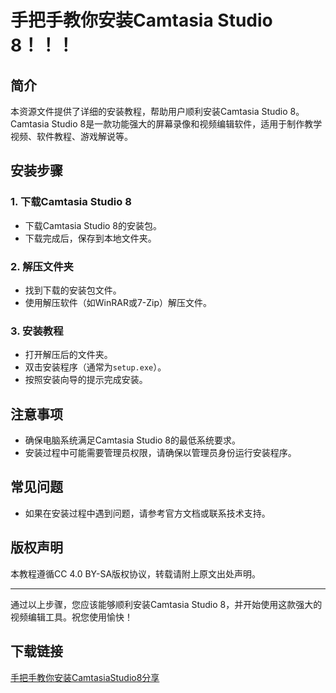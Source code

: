 # 手把手教你安装Camtasia Studio 8！！！

## 简介
本资源文件提供了详细的安装教程，帮助用户顺利安装Camtasia Studio 8。Camtasia Studio 8是一款功能强大的屏幕录像和视频编辑软件，适用于制作教学视频、软件教程、游戏解说等。

## 安装步骤

### 1. 下载Camtasia Studio 8
- 下载Camtasia Studio 8的安装包。
- 下载完成后，保存到本地文件夹。

### 2. 解压文件夹
- 找到下载的安装包文件。
- 使用解压软件（如WinRAR或7-Zip）解压文件。

### 3. 安装教程
- 打开解压后的文件夹。
- 双击安装程序（通常为`setup.exe`）。
- 按照安装向导的提示完成安装。

## 注意事项
- 确保电脑系统满足Camtasia Studio 8的最低系统要求。
- 安装过程中可能需要管理员权限，请确保以管理员身份运行安装程序。

## 常见问题
- 如果在安装过程中遇到问题，请参考官方文档或联系技术支持。

## 版权声明
本教程遵循CC 4.0 BY-SA版权协议，转载请附上原文出处声明。

---

通过以上步骤，您应该能够顺利安装Camtasia Studio 8，并开始使用这款强大的视频编辑工具。祝您使用愉快！

## 下载链接

[手把手教你安装CamtasiaStudio8分享](https://pan.quark.cn/s/5212836e796a)